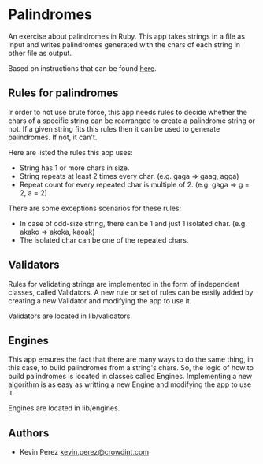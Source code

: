 Palindromes
===================

An exercise about palindromes in Ruby. This app takes strings in a file as input and writes palindromes generated with the chars of each string in other file as output.

Based on instructions that can be found [here](https://gist.github.com/FerPerales/a210e65b729c342db7bf).

Rules for palindromes
---------------------
Ir order to not use brute force, this app needs rules to decide whether the chars of a specific string can be rearranged to create a palindrome string or not. If a given string fits this rules then it can be used to generate palindromes. If not, it can't.

Here are listed the rules this app uses:
* String has 1 or more chars in size.
* String repeats at least 2 times every char. (e.g. gaga => gaag, agga)
* Repeat count for every repeated char is multiple of 2. (e.g. gaga => g = 2, a = 2)

There are some exceptions scenarios for these rules:
* In case of odd-size string, there can be 1 and just 1 isolated char. (e.g. akako => akoka, kaoak)
* The isolated char can be one of the repeated chars.

Validators
----------
Rules for validating strings are implemented in the form of independent classes,
called Validators. A new rule or set of rules can be easily added by creating a 
new Validator and modifying the app to use it.

Validators are located in lib/validators.

Engines
--------
This app ensures the fact that there are many ways to do the same thing, in
this case, to build palindromes from a string's chars. So, the logic of how
to build palindromes is located in classes called Engines. Implementing a new
algorithm is as easy as writting a new Engine and modifying the app to use it.

Engines are located in lib/engines.

Authors
-------
* Kevin Perez [kevin.perez@crowdint.com](mailto:kevin.perez@crowdint.com)